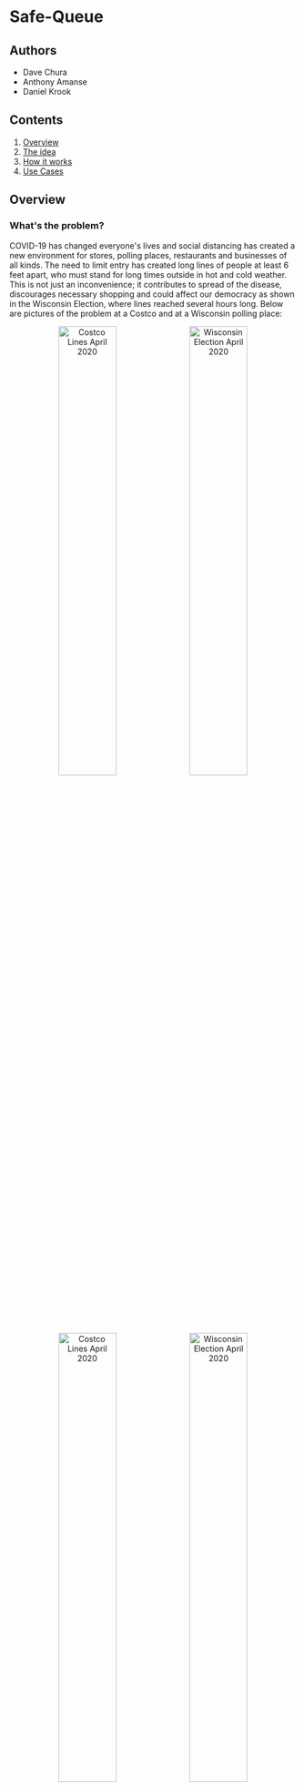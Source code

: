 # Safe-Queue

## Authors

- Dave Chura
- Anthony Amanse
- Daniel Krook


## Contents

1. [Overview](#overview)
2. [The idea](#the-idea)
3. [How it works](#how-it-works)
4. [Use Cases](#use-cases)


## Overview

### What's the problem?

COVID-19 has changed everyone's lives and social distancing has created a new environment for stores, polling places, restaurants and businesses of all kinds.  The need to limit entry has created long lines of people at least 6 feet apart, who must stand for long times outside in hot and cold weather.  This is not just an inconvenience; it contributes to spread of the disease, discourages necessary shopping and could affect our democracy as shown in the Wisconsin Election,  where lines reached several hours long.  Below are pictures of the problem at a Costco and at a Wisconsin polling place:

<p align="center">
<img src="./images/costco5.jpg" width="45%" title="Costco Lines April 2020">
<img src="./images/wisconsin1.jpg" width="45%" alt="Wisconsin Election April 2020">
</p>
<p align="center">
<img src="./images/costco1.jpg" width="45%" title="Costco Lines April 2020">
<img src="./images/wisconsin2.jpeg" width="45%" alt="Wisconsin Election April 2020">
</p>

<p align="center">
<img src="./images/costco7.jpg" width="45%" title="Costco Lines April 2020">
<img src="./images/wisconsin4.jpg" width="45%" alt="Wisconsin Election April 2020">
</p>

This is a problem that can impact thousands of businesses and possibly millions of people every single day.  Lines such as these discourage shopping, voting, take-out eating, and prevent older or more handicapped persons from participating. Given the large number of people in these lines every day, this has potential for spreading the disease despite efforts to distance.

The intent of Safe Queue is to solve this immediate problem immediately.  

In addition, because Safe Queue provides a value to consumers, it can be also be the means to collect (anonymous) data necessary for future analytics to understand human behavior in times of COVID-19 now and ahead. It may even inform and measure the process for returning to normalcy.


### How can technology help?

Of course, physical lines can be replaced by virtual lines, where people do not have to be physically in a line to "be in line". Virtual lines are "safe" because you are not near anyone while waiting, don't need masks or gloves while waiting, and aren't subject to bad weather (hot or cold) or  standing up. Even businesses with limited parking (such as a restaurants now doing all take-out) can take advantage of safe lines.

<b>We call each virtual line a "Safe Queue"</b>.

There are already many "reservation" systems available today, however these do not address the ad-hoc nature of shopping where the time taken by a customer in a store varies widely and the time they go is not planned. People want to go to stores when they want to go, and spend the time they need. As such, reservation systems cannot handle the on-demand nature of shopping (and voting) that people see as "normal". This kind of behavior cannot be reserved effectively and businesses cannot schedule such behavior effectively. In these COVID-19 times, restoring the ability to just go to the store brings back a sense of normalcy, and a safe queue can help do so while preventing spread of the disease.

Furthermore, reservation systems are hard to use, including sign-ups, emails, calendars, time-slots, personal information, and a promise to show up in the future, which must be managed by businesses.  Stores (e.g. Costco) will find it impossible to use reservation systems for on-demand shopping; Polling places will find it impossible to create reservations for voting - voting is a right, and missing your reservation isn't a viable option for democracy.

<b>SAFE QUEUE IS COMPLETELY DIFFERENT FROM A RESERVATION SYSTEM.</b>


## The idea

<b>SAFE QUEUE IS A COMPLETELY DIFFERENT IDEA THAN A RESERVATION SYSTEM</b>. It does create virtual lines ("safe queues") but it directly solves the on-demand nature that consumers want as normal for shopping. It does so with a unique combination of technologies that result in queuing that is simple and safe in COVID-19 times, both for consumers and employees.  It eliminates the problems characterized by the lines in the pictures above.

Safe Queue is an amazingly easy to use mobile web-app that for both the business (or polling place) and the consumer. It requires no downloads or registration and is completely self-service for businesses. Absolutely no personal information is required, and consumers can be in line at a business within seconds.   Consumers use the web-app to join "safe queues" and businesses use the web-app to manage entry into their business. A business can have as many safe queues as they want, managing each independently.

<p align="center">
<img src="./images/landing4.png" width="75%" title="Safe Queue Home screen">
</p>

Safe Queue is realized as a mobile web-app (at a known URL) supported by cloud services (including computing, middleware, databases, notifications, geolocation, geocoding). The mobile web-app is implemented in react-js and all cloud services have been deployed in the IBM Cloud. <b>Safe Queue was developed from the Community starter kit supplied by IBM as part of the 2020 Call For Code Global Challenge to take on COVID-19.</b>


## How it works

<b>The primary element of Safe Queue is GPS location.</b>  The mobile web-app uses your GPS location as the primary condition for joining the 'safe queue' of a business.  A consumer can enter a line for a business if he is located within 1000 feet of the business (or some other configured value by the business).  It doesn't matter who you are, as long as you are nearby and stay nearby. Typically you will be waiting in your car where you are 'safe' rather than standing outside in a line with lots of other people, subject to spread of the virus, the weather (hot or cold) and ability to stand for a long time. If you drive away from the business, you are removed from the line automatically.  The web-app provides a map that clearly shows a shaded area to indicate when you are close enough.

A business creates a 'safe queue' for itself using the same web-app. The manager (or employee) creates the queue, where the GPS location of that person becomes the location used for the business.  This becomes published where consumers see it in their Apps (based upon their location).  The app reverse-geocodes the location into an address so the business does not need to enter (though it can edit it).  Once created, an employee of the business controls the actual entry of people with a few simple buttons. Anyone who shows up long before opening hours can get in line, provided they stay close to the business!  Note that a business can create several safe queues, perhaps segregating them by entrance location (e.g. contractor vs. consumer), by age (e.g. over 65 line), or by type (e.g. Instacart shoppers vs individuals).

<b>Shortened Link and QR-Code for a Safe Queue.</b> The web-app also creates a unique shortened URL for each created Safe Queue, including a QR Code for it. With this link, consumers can easily go directly to a business's Safe Queue, and  a business can post a printed QR Code so that walk-up consumers can join their line without contact with employees.  Several options for the shortened link inlcude the abilty to automatically join the line and more.

<b>Another key element of Safe Queue is an entry QR-Code.</b>  The identity of persons in line is encapsulated in a randomly-generated QR Code by the App,  which is scanned by the business to validate entry.  This requires nothing from the user, so is super-easy to use. In addition, it is completely anonymous, as consumers expect when shopping.

<b>Another key element of Safe Queue is Notifications.</b>  The employee at the business manages the line using the Safe Queue web-app, and notifies consumers when they should come in.  This notification mechanism is built directly into the Safe Queue system (using websockets), so requries no other push notification service to be installed or to exist! However, there is an option to allow SMS texting as a notification method, though this is not required.

<b>The last key element of Safe Queue is Voice Alerts.</b> Consumers get typical notifications purely as text, but Safe Queue adds brief audio to them.  Instead of a ding, they hear a short message like: "This is Safe Queue, you are next in line". These messages can be customized by a business (e.g. "Your Pizza is ready!") and Safe Queue uses the IBM Watson Text-To-Speech sevice to generate that audio. Using audio alerts, consumers do not have to watch their phones continuously and can do other things while waiting. The voice alert is much more user friendly.

See the screenshots and detailed use cases below. There is also a <b>the video demonstrating Safe Queue in action </b>
<a href="https://www.enclayvegroup.com/sq/safequeue_2/pages/assets/img/SafeQueueGroceryTrip.m4v" target="_blank">here</a>.

## Use Cases

<b>1. A CONSUMER WANTS TO SHOP AT A STORE</b>: A consumer wants to go to Costco for a number of items.  He goes to the Costco Safe Queue web URL (which could be embedded int the Costco web site, or from a social media post). He will see the number of people in line and options for joining the line. Great, but he isn't close enough to the store, so can't get in line yet. He then drives to the Costco and when he gets close enough (e.g. 1000 feet), the web-app automatically enteres him into the Costco line. He parks his car and waits there, safe and sound.
<p align="center">
<table style="width:100%; border:0;">
<colgroup>
      <col span="1" style="width: 20%;">
      <col span="1" style="width: 30%;">
      <col span="1" style="width: 20%;">
      <col span="1" style="width: 30%;">
   </colgroup>
   <tbody>
<tr>
<th>
Tap on 'CUSTOMER'. A list of published safe queues ordered by distance  appears. One of more are green, indicating you are close enough to join that safe queue.
</th>
<th>
<img src="./images/screenshots/screenshot_selectqueue_device.png"  title="Safe Queue lines available">
</th>
<th>
Tap the a green  entry, which confirms you want to join the safe queue and enter an optional nickname. 'frank' was typed in this case.
</th>
<th>
<img src="./images/screenshots/screenshot_inqueue_device.png"  title="Safe Queue waiting">
</th>
</tr>
</trbody>
</table>
</p>

As his turn in line approaches, he receives  notifications with audio alerts starting at fourth in line and including:  "this is Safe Queue, you are now second in line" so he can get ready,  and then finally: "this is safe queue, you can go in now.".  

He leaves his car and goes in, shows his QR Code to the employee who scans it (also using the App) which confirms he is the next one in line.  The successful scan then removes him from the line and notifications go out to everyone else waiting.

<b>2. A CONSUMER GOES TO A STORE</b>: A consumer simply drives to a store. When he arrives, he sees a printed sign with a QR Code nearby. Scanning the QR Code will open his browser to the Safe Queue for that store. He then joins the Safe Queue and parks and waits to be notified to go in. 

<b>3. A CONSUMER WALK UP TO A STORE</b>: A consumer is in a mall with lots of stores. Outside of some stores, there is printed sign with a QR Code. Scanning the QR Code will open his browser to the Safe Queue for that store. He then joins the Safe Queue and waits somewhere safe nearby to be notified to go in. 

<b>4. A BUSINESS CREATES A SAFE QUEUE</b>:  A manager (or employee) of a business opens up the Safe Queue App, taps on "MANAGER" and sees an empty list. He taps on Add and enters the business name, an optional logo, and an address (though this is pre-populated by the App from the GPS location).  He then taps on Save, which publishes this for consumers to find (as per CONSUMER use case above).
<p align="center">
<img src="./images/screenshots/screenshot_manage_create_device.png" width="25%" title="Safe Queue Home screen">
</p>
He then see a list, which includes what he created. He taps on it to manage it (see BUSINESS MANAGE use case below).  
Note that a business can have as many safe queues at their location as they want, each managed by one or more employees.


<b>5. A BUSINESS MANAGES ENTRY TO A STORE</b>:
After having create a safe queue (see use case above), an employee at an entrance to the store uses the app to control entry.
<p align="center">
<table style="width:100%; border:0;">
<colgroup>
      <col span="1" style="width: 20%;">
      <col span="1" style="width: 30%;">
      <col span="1" style="width: 20%;">
      <col span="1" style="width: 30%;">
   </colgroup>
   <tbody>
<tr>
<th>
The employee sees the safe queue. To let someone in, he taps on the "Notify Next Customer". When the customer just notified arrives, he taps on "Scan Customer" which opens the scanner.
</th>
<th>
<img src="./images/screenshots/screenshot_manage_device.png" title="Safe Queue management">
</th>
<th>
Scanning the QR-Code, the app verifies he is next in safe queue, which removes him from the line and notifies others they have moved up (with an audio alert).
</th>
<th>
<img src="./images/screenshots/screenshot_manage_scan_device.png" title="Safe Queue management">
</th>
</tbody>
</table>
</p>

## License
Portions of this software originated from the Community starter kit supplied by IBM as part of the 2020 Call For Code Global Challenge to take on COVID-19, which include the following notice:

Copyright (c) Facebook, Inc. and its affiliates.
 * This source code is licensed under the MIT license found in the
 * LICENSE file in the root directory of this source tree.

Other portions of this software were developed by enclayve Group, LLC and include the following notice:

Copyright 2020 ENCLAYVE GROUP LLC

   Licensed under the Apache License, Version 2.0 (the "License");
   you may not use any file except in compliance with the License.
   You may obtain a copy of the License at

       http://www.apache.org/licenses/LICENSE-2.0

   Unless required by applicable law or agreed to in writing, software
   distributed under the License is distributed on an "AS IS" BASIS,
   WITHOUT WARRANTIES OR CONDITIONS OF ANY KIND, either express or implied.
   See the License for the specific language governing permissions and
   limitations under the License.

